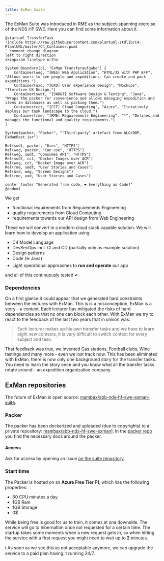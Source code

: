 ```yaml
---
title: ExMan Suite
---
```


The ExMan Suite was introduced in RME as the subject-spanning exercise of the NDS HF SWE. Here you can find some information about it.

```plantuml
@startuml TransferTask
!include https://raw.githubusercontent.com/plantuml-stdlib/C4-PlantUML/master/C4_Container.puml
' comment change diagram
left to right direction
skinparam linetype ortho

System_Boundary(c1, "ExMan Transferaufgabe") {
    Container(weg, "[WEG] Web Application", "HTML/JS with PHP BFF", "Allows users to see people and expeditions. Can create and pack expeditions.")
    Container(uxd, "[UXD] User eXperience Design", "Mockups", "Iterative UX Design.")
    Container(swdt, "[SWD&T] Software Design & Testing", "Java", "Wraps the packer for convenience and allows managing expedition and items in databases as well as packing them.")
    Container(cct, "[CCT] Cloud Computing", "Azure", "Iteratively deploys our task landscape to the cloud.")
    Container(rme, "[RME] Requirements Engineering", "*", "Defines and manages the functional and quality requirements.")
}

System(packer, "Packer", "'Third-party' artefact from ALG/OOP, ExManRest.jar")

Rel(swdt, packer, "Uses", "HTTPS")
Rel(weg, packer, "Can use", "HTTPS")
Rel(weg, swdt, "Consumes API", "HTTPS")
Rel(swdt, cct, "Docker Images over ACR")
Rel(weg, cct, "Docker Image over ACR")
Rel(rme, swdt, "User Stories and Cases")
Rel(uxd, weg, "Screen Designs")
Rel(rme, uxd, "User Stories and Cases")

center footer "Generated from code, ❤️ Everything as Code!"
@enduml
```

We get
* functional requirements from Requirements Engineering
* quality requirements from Cloud Computing
* requirements towards our API design from Web Engineering

These we will convert in a modern cloud stack capable solution. We will learn how to develop an application using

* C4 Model Language
* DevSecOps incl. CI and CD (partially only as example solution)
* Design patterns
* Code (☕️ Java)
* Light operational approaches to **run and operate** our app

and all of this continuously tested ✔

### Dependencies

On a first glance it could appear that we generated hard constraints between the lectures with ExMan. This is is a misconception, ExMan is a story - a context. Each lecturer has mitigated the risks of hard dependencies so that no one can block each other. With ExMan we try to react to the feedback of the last two years that in unison was:

> Each lecturer makes up his own transfer tasks and we have to learn eight new contexts, it is very difficult to switch context for every subject and task.

That feedback was true, we invented Gas stations, Football clubs, Wine tastings and many more - even we lost track now. This has been eliminated with ExMan, there is now only one background story for the transfer tasks. You need to learn the story once and you know what all the transfer tasks rotate around - an expedition organization company.

## ExMan repositories

The future of ExMan is open source: [mambax/abb-nds-hf-swe-exman-suite](https://github.com/mambax/abb-nds-hf-swe-exman-suite).

### Packer
The packer has been dockerized and uploaded (due to copyrights) to a private repository: [mambax/abb-nds-hf-swe-exman1](https://github.com/mambax/abb-nds-hf-swe-exman1).
In the [packer repo](https://github.com/mambax/abb-nds-hf-swe-exman1) you find the necessary docs around the packer.

#### Access
Ask for access by opening an issue [on the suite repository](https://github.com/mambax/abb-nds-hf-swe-exman-suite/issues/new?assignees=mambax&labels=help+wanted&template=packer-repository-access-request-for-user1.md&title=Access+request+exman1+for+user1).

### Start time
The Packer is hosted on an **Azure Free Tier F1**, which has the following properties:

* 60 CPU minutes a day
* 1GB Ram
* 1GB Storage
* 0$

While being free is good for us to train, it comes at one downside. The service will go to hibernation once not requested for a certain time. The startup takes some moments when a new request gets in, so when hitting the service with a first request you might need to wait up to **2** minutes.

ℹ️ As soon as we see this as not acceptable anymore, we can upgrade the service to a paid plan having it running 24/7.

